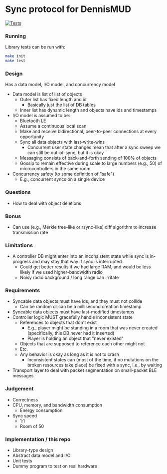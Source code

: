 # Sync protocol for DennisMUD

[![Tests](https://github.com/pmer/dennisync/actions/workflows/run-tests.yml/badge.svg)](https://github.com/pmer/dennisync/actions/workflows/run-tests.yml)

### Running

Library tests can be run with:

```sh
make init
make test
```

### Design

Has a data model, I/O model, and concurrency model

- Data model is list of list of objects
  - Outer list has fixed length and id
    - Basically just the list of DB tables
  - Inner list has dynamic length and objects have ids and timestamps
- I/O model is assumed to be:
  - Bluetooth LE
  - Assume a continuous local scan
  - Make and receive bidirectional, peer-to-peer connections at every opportunity
  - Sync all data objects with last-write-wins
    - Concurrent user state changes mean that after a sync sweep we can still be out-of-sync, but it is okay
  - Messaging consists of back-and-forth sending of 100% of objects
  - Gossip to remain effective during scale to large numbers (e.g., 50) of microcontrollers in the same room
- Concurrency safety (to some definition of "safe")
  - E.g., concurrent syncs on a single device

### Questions

- How to deal with object deletions

### Bonus

- Can use (e.g., Merkle tree-like or rsync-like) diff algorithm to increase transmission rate

### Limitations

- A controller DB might enter into an inconsistent state while sync is in-progress and may stay that way if sync is
  interrupted
  - Could get better results if we had large RAM, and would be less likely if we used higher-bandwidth radio
  - Noisy radio background / long range can irritate

### Requirements

- Syncable data objects must have ids, and they must not collide
  - Can be random or can be a millisecond creation timestamp
- Syncable data objects must have last-modified timestamps
- Controller logic MUST gracefully handle inconsistent state
  - References to objects that don't exist
    - E.g., player might be standing in a room that was never created (specifically, this DB never had it inserted)
    - Player is holding an object that "never existed"
  - Objects that are supposed to reference each other might not
  - Etc.
  - Any behavior is okay as long as it is not to crash
    - Inconsistent states can (most of the time, if no mutations on the broken resources take place) be fixed with a
      sync, i.e., by waiting
- Transport layer to deal with packet segmentation on small-packet BLE messages

### Judgement

- Correctness
- CPU, memory, and bandwidth consumption
  - Energy consumption
- Sync speed
  - 1:1
  - Room of 50

### Implementation / this repo

- Library-type design
- Abstract data model and I/O
- Unit tests
- Dummy program to test on real hardware
